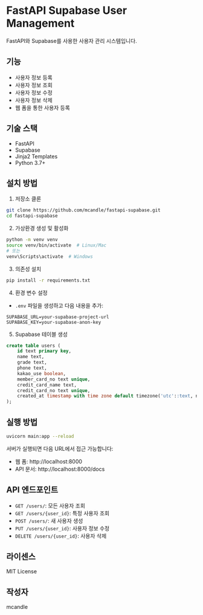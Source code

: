 # FastAPI Supabase User Management

FastAPI와 Supabase를 사용한 사용자 관리 시스템입니다.

## 기능

- 사용자 정보 등록
- 사용자 정보 조회
- 사용자 정보 수정
- 사용자 정보 삭제
- 웹 폼을 통한 사용자 등록

## 기술 스택

- FastAPI
- Supabase
- Jinja2 Templates
- Python 3.7+

## 설치 방법

1. 저장소 클론
```bash
git clone https://github.com/mcandle/fastapi-supabase.git
cd fastapi-supabase
```

2. 가상환경 생성 및 활성화
```bash
python -m venv venv
source venv/bin/activate  # Linux/Mac
# 또는
venv\Scripts\activate  # Windows
```

3. 의존성 설치
```bash
pip install -r requirements.txt
```

4. 환경 변수 설정
- `.env` 파일을 생성하고 다음 내용을 추가:
```
SUPABASE_URL=your-supabase-project-url
SUPABASE_KEY=your-supabase-anon-key
```

5. Supabase 테이블 생성
```sql
create table users (
    id text primary key,
    name text,
    grade text,
    phone text,
    kakao_use boolean,
    member_card_no text unique,
    credit_card_name text,
    credit_card_no text unique,
    created_at timestamp with time zone default timezone('utc'::text, now()) not null
);
```

## 실행 방법

```bash
uvicorn main:app --reload
```

서버가 실행되면 다음 URL에서 접근 가능합니다:
- 웹 폼: http://localhost:8000
- API 문서: http://localhost:8000/docs

## API 엔드포인트

- `GET /users/`: 모든 사용자 조회
- `GET /users/{user_id}`: 특정 사용자 조회
- `POST /users/`: 새 사용자 생성
- `PUT /users/{user_id}`: 사용자 정보 수정
- `DELETE /users/{user_id}`: 사용자 삭제

## 라이센스

MIT License

## 작성자

mcandle
